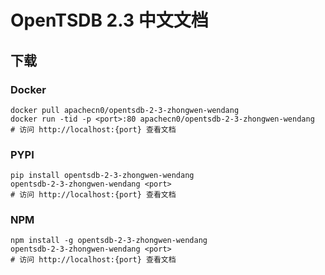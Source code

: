# OpenTSDB 2.3 中文文档

## 下载

### Docker

```
docker pull apachecn0/opentsdb-2-3-zhongwen-wendang
docker run -tid -p <port>:80 apachecn0/opentsdb-2-3-zhongwen-wendang
# 访问 http://localhost:{port} 查看文档
```

### PYPI

```
pip install opentsdb-2-3-zhongwen-wendang
opentsdb-2-3-zhongwen-wendang <port>
# 访问 http://localhost:{port} 查看文档
```

### NPM

```
npm install -g opentsdb-2-3-zhongwen-wendang
opentsdb-2-3-zhongwen-wendang <port>
# 访问 http://localhost:{port} 查看文档
```